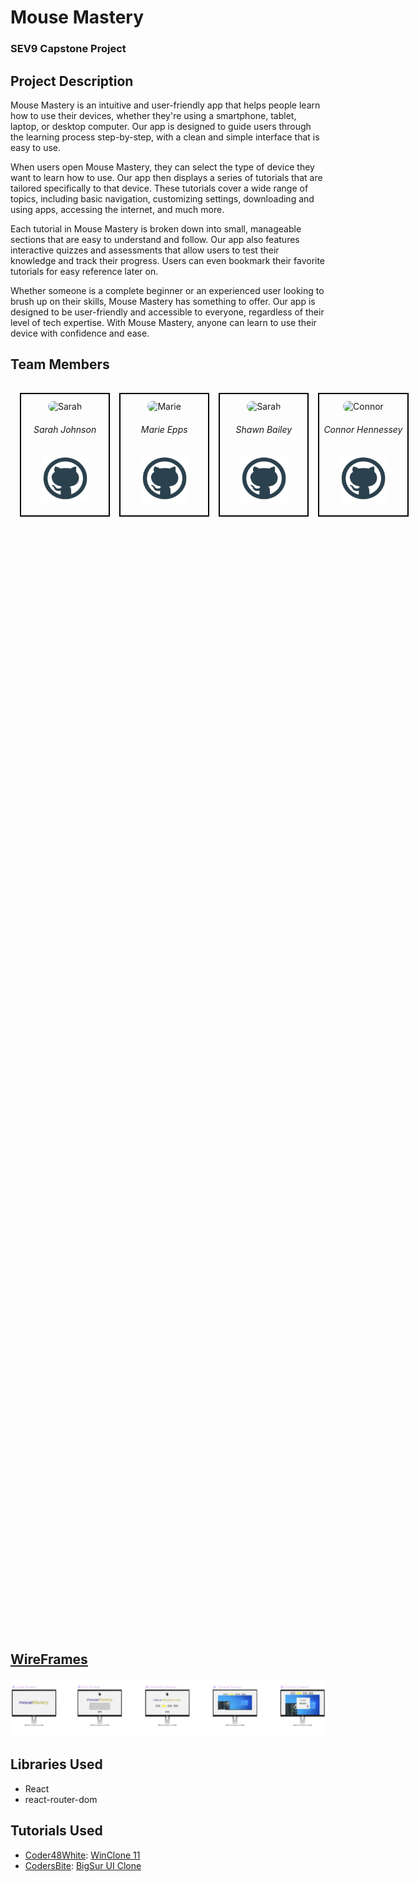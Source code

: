 # Mouse Mastery

### SEV9 Capstone Project

## Project Description

Mouse Mastery is an intuitive and user-friendly app that helps people learn how to use their devices, whether they're using a smartphone, tablet, laptop, or desktop computer. Our app is designed to guide users through the learning process step-by-step, with a clean and simple interface that is easy to use.

When users open Mouse Mastery, they can select the type of device they want to learn how to use. Our app then displays a series of tutorials that are tailored specifically to that device. These tutorials cover a wide range of topics, including basic navigation, customizing settings, downloading and using apps, accessing the internet, and much more.

Each tutorial in Mouse Mastery is broken down into small, manageable sections that are easy to understand and follow. Our app also features interactive quizzes and assessments that allow users to test their knowledge and track their progress. Users can even bookmark their favorite tutorials for easy reference later on.

Whether someone is a complete beginner or an experienced user looking to brush up on their skills, Mouse Mastery has something to offer. Our app is designed to be user-friendly and accessible to everyone, regardless of their level of tech expertise. With Mouse Mastery, anyone can learn to use their device with confidence and ease.


## Team Members

<table style="width: 80vw; margin: 0 auto; height: 50vh; border-collapse: separate; border-spacing: 15px;">
  <tr>
    <td style="border: 2px black solid; width: 25%; height: 100%;" align="center">
      <div> 
        <img src="https://avatars.githubusercontent.com/u/57220112?v=4" alt="Sarah" width="350px" height="200px" style="border-radius: 9999px; margin-top: 10px;"/>
        <h6>Sarah Johnson</h6>
      </div>
      <a href="https://github.com/kitteyandkat" alt="Sarah's Github">
        <img src="./public/images/github.png" alt="Github Invertocat" style="width: 75px; height: 75px; margin-bottom: 15px;"/>
      </a>
    </td>
    <td style="border: 2px black solid; width: 25%; height: 100%; text-align:center;" align="center">
      <div> 
        <img src="https://avatars.githubusercontent.com/u/115747807?v=4" alt="Marie" width="350px" height="200px" style="border-radius: 9999px; margin-top: 10px;"/>
        <h6>Marie Epps</h6>
      </div>
      <a href="https://github.com/nebulamarie" alt="Marie's Github" >
        <img src="./public/images/github.png" alt="Github Invertocat" style="width: 75px; height: 75px; margin-bottom: 15px;"/>
      </a>
    </td>
    <td style="border: 2px black solid; width: 25%; height: 100%; text-align:center;" align="center">
      <div> 
        <img src="https://avatars.githubusercontent.com/u/115747805?v=4" alt="Sarah" width="350px" height="200px" style="border-radius: 9999px; margin-top: 10px;"/>
        <h6>Shawn Bailey</h6>
      </div>
      <a href="https://github.com/shawnmbailey" alt="Shawn's Github">
        <img src="./public/images/github.png" alt="Github Invertocat" style="width: 75px; height: 75px; margin-bottom: 15px;"/>
      </a>
    </td>
    <td style="border: 2px black solid; width: 25%; height: 100%; text-align:center;" align="center">
      <div> 
        <img src="https://avatars.githubusercontent.com/u/115747770?v=4" alt="Connor" width="350px" height="200px" style="border-radius: 9999px; margin-top: 10px;"/>
        <h6>Connor Hennessey</h6>
      </div>
      <a href="https://github.com/Hennc94" alt="Connor's Github" >
        <img src="./public/images/github.png" alt="Github Invertocat" style="width: 75px; height: 75px; margin-bottom: 15px;"/>
      </a>
    </td>
  </tr>
</table>

## [WireFrames](https://www.figma.com/file/EqthVmcWpkg0L3py62joz0/MouseMastery?node-id=0%3A1&t=ZQhpPwER52dSySp4-1)

![Wireframe](./public/images/wireframe.png)


## Libraries Used
- React
- react-router-dom

## Tutorials Used
- [Coder48White](https://www.coder48white.in): [WinClone 11](https://www.youtube.com/watch?v=c9MTd4HZuP0)
- [CodersBite](https://www.youtube.com/@codersbite3313): [BigSur UI Clone](https://www.youtube.com/watch?v=ETzws93N-YQ) 
